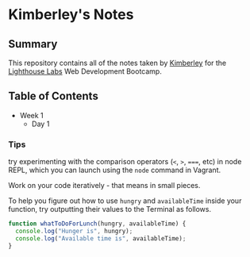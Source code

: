 # Kimberley's Notes 
## Summary
This repository contains all of the notes taken by [Kimberley](https://github.com/) for the [Lighthouse Labs](https://www.lighthouselabs.ca/en) Web Development Bootcamp.
## Table of Contents 
* Week 1
  * Day 1
  
### Tips 
try experimenting with the comparison operators (`<`, `>`, `===`, etc) in node REPL, which you can launch using the `node` command in Vagrant.

Work on your code iteratively - that means in small pieces.

To help you figure out how to use `hungry` and `availableTime` inside your function, try outputting their values to the Terminal as follows.

```javascript
function whatToDoForLunch(hungry, availableTime) {
  console.log("Hunger is", hungry);
  console.log("Available time is", availableTime);
}
```
